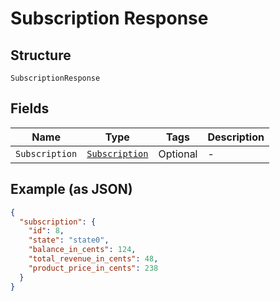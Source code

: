 
# Subscription Response

## Structure

`SubscriptionResponse`

## Fields

| Name | Type | Tags | Description |
|  --- | --- | --- | --- |
| `Subscription` | [`Subscription`](../../doc/models/subscription.md) | Optional | - |

## Example (as JSON)

```json
{
  "subscription": {
    "id": 8,
    "state": "state0",
    "balance_in_cents": 124,
    "total_revenue_in_cents": 48,
    "product_price_in_cents": 238
  }
}
```


